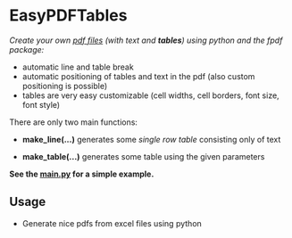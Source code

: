 # EasyPDFTables
*Create your own [pdf files](Example.pdf) (with text and **tables**) using python and the fpdf package:*

* automatic line and table break
* automatic positioning of tables and text in the pdf (also custom positioning is possible)
* tables are very easy customizable (cell widths, cell borders, font size, font style)

There are only two main functions:

* **make_line(...)** generates some *single row table* consisting only of text

* **make_table(...)** generates some table using the given parameters

**See the [main.py](main.py) for a simple example.**

## Usage
* Generate nice pdfs from excel files using python
